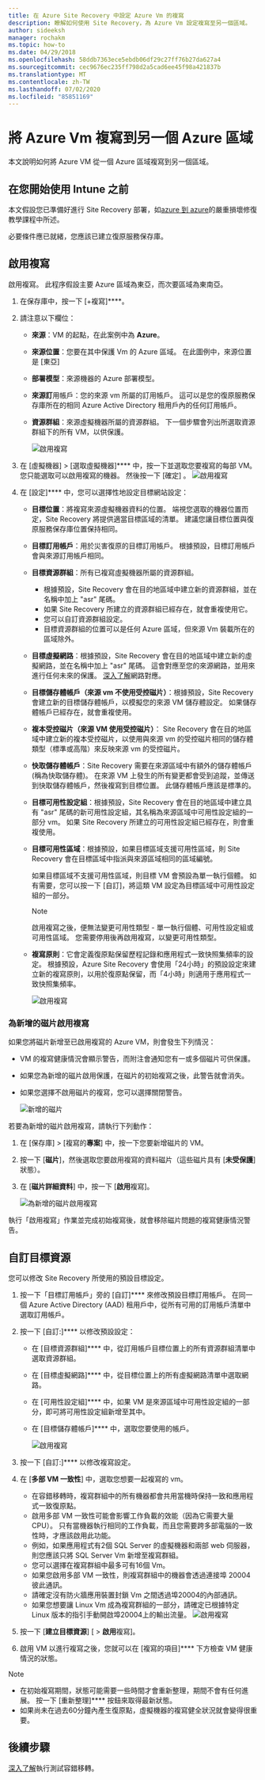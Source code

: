 ```yaml
---
title: 在 Azure Site Recovery 中設定 Azure Vm 的複寫
description: 瞭解如何使用 Site Recovery，為 Azure Vm 設定複寫至另一個區域。
author: sideeksh
manager: rochakm
ms.topic: how-to
ms.date: 04/29/2018
ms.openlocfilehash: 58ddb7363ece5ebdb06df29c27ff76b27da627a4
ms.sourcegitcommit: cec9676ec235ff798d2a5cad6ee45f98a421837b
ms.translationtype: MT
ms.contentlocale: zh-TW
ms.lasthandoff: 07/02/2020
ms.locfileid: "85851169"
---
```

# <a name="replicate-azure-vms-to-another-azure-region"></a>將 Azure Vm 複寫到另一個 Azure 區域


本文說明如何將 Azure VM 從一個 Azure 區域複寫到另一個區域。

## <a name="before-you-start"></a>在您開始使用 Intune 之前

本文假設您已準備好進行 Site Recovery 部署，如[azure 到 azure](azure-to-azure-tutorial-enable-replication.md)的嚴重損壞修復教學課程中所述。

必要條件應已就緒，您應該已建立復原服務保存庫。


## <a name="enable-replication"></a>啟用複寫

啟用複寫。 此程序假設主要 Azure 區域為東亞，而次要區域為東南亞。

1. 在保存庫中，按一下 [+複寫]****。
2. 請注意以下欄位：
   - **來源**：VM 的起點，在此案例中為 **Azure**。
   - **來源位置**：您要在其中保護 Vm 的 Azure 區域。 在此圖例中，來源位置是 [東亞]
   - **部署模型**：來源機器的 Azure 部署模型。
   - **來源訂**用帳戶：您的來源 vm 所屬的訂用帳戶。 這可以是您的復原服務保存庫所在的相同 Azure Active Directory 租用戶內的任何訂用帳戶。
   - **資源群組**：來源虛擬機器所屬的資源群組。 下一個步驟會列出所選取資源群組下的所有 VM，以供保護。

     ![啟用複寫](./media/site-recovery-replicate-azure-to-azure/enabledrwizard1.png)

3. 在 [虛擬機器] > [選取虛擬機器]**** 中，按一下並選取您要複寫的每部 VM。 您只能選取可以啟用複寫的機器。 然後按一下 [確定] 。
    ![啟用複寫](./media/site-recovery-replicate-azure-to-azure/virtualmachine_selection.png)

4. 在 [設定]**** 中，您可以選擇性地設定目標網站設定：

   - **目標位置**：將複寫來源虛擬機器資料的位置。 端視您選取的機器位置而定，Site Recovery 將提供適當目標區域的清單。 建議您讓目標位置與復原服務保存庫位置保持相同。
   - **目標訂用帳戶**：用於災害復原的目標訂用帳戶。 根據預設，目標訂用帳戶會與來源訂用帳戶相同。
   - **目標資源群組**：所有已複寫虛擬機器所屬的資源群組。
       - 根據預設，Site Recovery 會在目的地區域中建立新的資源群組，並在名稱中加上 "asr" 尾碼。
       - 如果 Site Recovery 所建立的資源群組已經存在，就會重複使用它。
       - 您可以自訂資源群組設定。
       - 目標資源群組的位置可以是任何 Azure 區域，但來源 Vm 裝載所在的區域除外。
   - **目標虛擬網路**：根據預設，Site Recovery 會在目的地區域中建立新的虛擬網路，並在名稱中加上 "asr" 尾碼。 這會對應至您的來源網路，並用來進行任何未來的保護。 [深入了解](site-recovery-network-mapping-azure-to-azure.md)網路對應。
   - **目標儲存體帳戶（來源 vm 不使用受控磁片）**：根據預設，Site Recovery 會建立新的目標儲存體帳戶，以模擬您的來源 VM 儲存體設定。 如果儲存體帳戶已經存在，就會重複使用。
   - **複本受控磁片（來源 VM 使用受控磁片）**： Site Recovery 會在目的地區域中建立新的複本受控磁片，以使用與來源 vm 的受控磁片相同的儲存體類型（標準或高階）來反映來源 vm 的受控磁片。
   - **快取儲存體帳戶**：Site Recovery 需要在來源區域中有額外的儲存體帳戶 (稱為快取儲存體)。 在來源 VM 上發生的所有變更都會受到追蹤，並傳送到快取儲存體帳戶，然後複寫到目標位置。 此儲存體帳戶應該是標準的。
   - **目標可用性設定組**：根據預設，Site Recovery 會在目的地區域中建立具有 "asr" 尾碼的新可用性設定組，其名稱為來源區域中可用性設定組的一部分 vm。 如果 Site Recovery 所建立的可用性設定組已經存在，則會重複使用。
   - **目標可用性區域**：根據預設，如果目標區域支援可用性區域，則 Site Recovery 會在目標區域中指派與來源區域相同的區域編號。

     如果目標區域不支援可用性區域，則目標 VM 會預設為單一執行個體。 如有需要，您可以按一下 [自訂]，將這類 VM 設定為目標區域中可用性設定組的一部分。

     >[!NOTE]
     >啟用複寫之後，便無法變更可用性類型 - 單一執行個體、可用性設定組或可用性區域。 您需要停用後再啟用複寫，以變更可用性類型。
     >

   - **複寫原則**：它會定義復原點保留歷程記錄和應用程式一致快照集頻率的設定。 根據預設，Azure Site Recovery 會使用「24小時」的預設設定來建立新的複寫原則，以用於復原點保留，而「4小時」則適用于應用程式一致快照集頻率。

     ![啟用複寫](./media/site-recovery-replicate-azure-to-azure/enabledrwizard3.PNG)

### <a name="enable-replication-for-added-disks"></a>為新增的磁片啟用複寫

如果您將磁片新增至已啟用複寫的 Azure VM，則會發生下列情況：
-   VM 的複寫健康情況會顯示警告，而附注會通知您有一或多個磁片可供保護。
-   如果您為新增的磁片啟用保護，在磁片的初始複寫之後，此警告就會消失。
-   如果您選擇不啟用磁片的複寫，您可以選擇關閉警告。


    ![新增的磁片](./media/azure-to-azure-how-to-enable-replication/newdisk.png)

若要為新增的磁片啟用複寫，請執行下列動作：

1.  在 [保存庫] > [複寫的**專案**] 中，按一下您要新增磁片的 VM。
2.  按一下 [**磁片**]，然後選取您要啟用複寫的資料磁片（這些磁片具有 [**未受保護**] 狀態）。
3.  在 [**磁片詳細資料**] 中，按一下 [**啟用**複寫]。

    ![為新增的磁片啟用複寫](./media/azure-to-azure-how-to-enable-replication/enabled-added.png)

執行「啟用複寫」作業並完成初始複寫後，就會移除磁片問題的複寫健康情況警告。



## <a name="customize-target-resources"></a>自訂目標資源

您可以修改 Site Recovery 所使用的預設目標設定。

1. 按一下「目標訂用帳戶」旁的 [自訂]**** 來修改預設目標訂用帳戶。 在同一個 Azure Active Directory (AAD) 租用戶中，從所有可用的訂用帳戶清單中選取訂用帳戶。

2. 按一下 [自訂:]**** 以修改預設設定：
    - 在 [目標資源群組]**** 中，從訂用帳戶目標位置上的所有資源群組清單中選取資源群組。
    - 在 [目標虛擬網路]**** 中，從目標位置上的所有虛擬網路清單中選取網路。
    - 在 [可用性設定組]**** 中，如果 VM 是來源區域中可用性設定組的一部分，即可將可用性設定組新增至其中。
    - 在 [目標儲存體帳戶]**** 中，選取您要使用的帳戶。

        ![啟用複寫](./media/site-recovery-replicate-azure-to-azure/customize.PNG)
3. 按一下 [自訂:]**** 以修改複寫設定。
4. 在 [**多部 VM 一致性**] 中，選取您想要一起複寫的 vm。
    - 在容錯移轉時，複寫群組中的所有機器都會共用當機時保持一致和應用程式一致復原點。
    - 啟用多部 VM 一致性可能會影響工作負載的效能（因為它需要大量 CPU）。 只有當機器執行相同的工作負載，而且您需要跨多部電腦的一致性時，才應該啟用此功能。
    - 例如，如果應用程式有2個 SQL Server 的虛擬機器和兩部 web 伺服器，則您應該只將 SQL Server Vm 新增至複寫群組。
    - 您可以選擇在複寫群組中最多可有16個 Vm。
    - 如果您啟用多部 VM 一致性，則複寫群組中的機器會透過連接埠 20004 彼此通訊。
    - 請確定沒有防火牆應用裝置封鎖 Vm 之間透過埠20004的內部通訊。
    - 如果您想要讓 Linux Vm 成為複寫群組的一部分，請確定已根據特定 Linux 版本的指引手動開啟埠20004上的輸出流量。
![啟用複寫](./media/site-recovery-replicate-azure-to-azure/multivmsettings.PNG)

5. 按一下 [**建立目標資源**] [  >  **啟用**複寫]。
6. 啟用 VM 以進行複寫之後，您就可以在 [複寫的項目]**** 下方檢查 VM 健康情況的狀態。

>[!NOTE]
>
> - 在初始複寫期間，狀態可能需要一些時間才會重新整理，期間不會有任何進展。 按一下 [重新整理]**** 按鈕來取得最新狀態。
> - 如果尚未在過去60分鐘內產生復原點，虛擬機器的複寫健全狀況就會變得很重要。

## <a name="next-steps"></a>後續步驟

[深入了解](site-recovery-test-failover-to-azure.md)執行測試容錯移轉。
